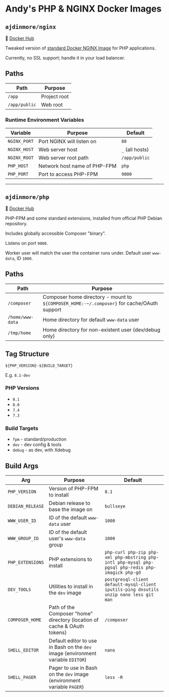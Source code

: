 # Andy's PHP & NGINX Docker Images

## `ajdinmore/nginx`
🔗 [Docker Hub](https://hub.docker.com/r/ajdinmore/nginx)

Tweaked version of [standard Docker NGINX Image](https://hub.docker.com/_/nginx) for PHP applications.

Currently, no SSL support; handle it in your load balancer.

## Paths

| Path          | Purpose      |
|---------------|--------------|
| `/app`        | Project root |
| `/app/public` | Web root     |

### Runtime Environment Variables

| Variable     | Purpose                      | Default         |
|--------------|------------------------------|-----------------|
| `NGINX_PORT` | Port NGINX will listen on    | `80`            |
| `NGINX_HOST` | Web server host              | `_` (all hosts) |
| `NGINX_ROOT` | Web server root path         | `/app/public`   |
| `PHP_HOST`   | Network host name of PHP-FPM | `php`           |
| `PHP_PORT`   | Port to access PHP-FPM       | `9000`          |

---

## `ajdinmore/php`
🔗 [Docker Hub](https://hub.docker.com/r/ajdinmore/php)

PHP-FPM and some standard extensions, installed from official PHP Debian repository.

Includes globally accessible Composer "binary".

Listens on port `9000`.

Worker user will match the user the container runs under. Default user `www-data`, ID `1000`.

## Paths

| Path             | Purpose                                                                                    |
|------------------|--------------------------------------------------------------------------------------------|
| `/composer`      | Composer home directory - mount to `${COMPOSER_HOME:-~/.composer}` for cache/OAuth support |
| `/home/www-data` | Home directory for default `www-data` user                                                 |
| `/tmp/home`      | Home directory for non-existent user (dev/debug only)                                      |

## Tag Structure

`${PHP_VERSION}-${BUILD_TARGET}`

E.g. `8.1-dev`

### PHP Versions
- `8.1`
- `8.0`
- `7.4`
- `7.3`

### Build Targets
- `fpm` - standard/production
- `dev` - dev config & tools
- `debug` - as dev, with Xdebug

## Build Args

| Arg              | Purpose                                                                          | Default                                                                                           |
|------------------|----------------------------------------------------------------------------------|---------------------------------------------------------------------------------------------------|
| `PHP_VERSION`    | Version of PHP-FPM to install                                                    | `8.1`                                                                                             |
| `DEBIAN_RELEASE` | Debian release to base the image on                                              | `bullseye`                                                                                        |
| `WWW_USER_ID`    | ID of the default `www-data` user                                                | `1000`                                                                                            |
| `WWW_GROUP_ID`   | ID of the default user's `www-data` group                                        | `1000`                                                                                            |
| `PHP_EXTENSIONS` | PHP extensions to install                                                        | `php-curl php-zip php-xml php-mbstring php-intl php-mysql php-pgsql php-redis php-imagick php-gd` |
| `DEV_TOOLS`      | Utilities to install in the `dev` image                                          | `postgresql-client default-mysql-client iputils-ping dnsutils unzip nano less git man`            |
| `COMPOSER_HOME`  | Path of the Composer "home" directory (location of cache & OAuth tokens)         | `/composer`                                                                                       |
| `SHELL_EDITOR`   | Default editor to use in Bash on the `dev` image (environment variable `EDITOR`) | `nano`                                                                                            |
| `SHELL_PAGER`    | Pager to use in Bash on the `dev` image (environment variable `PAGER`)           | `less -R`                                                                                         |
